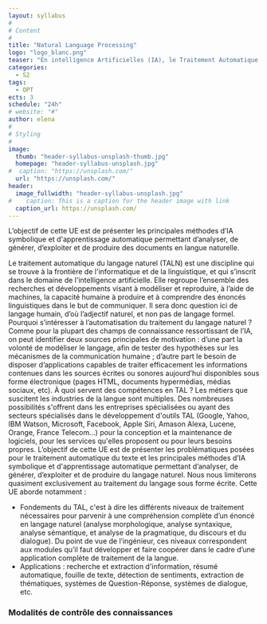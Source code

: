 ```yaml
---
layout: syllabus
#
# Content
#
title: "Natural Language Processing"
logo: "logo_blanc.png"
teaser: "En intelligence Artificielles (IA), le Traitement Automatique du Langage Naturel (TALN) est une discipline qui a pour objectif de modéliser, grâce à l'informatique, le langage qu'il soit écrit ou parlé. Les technologies TALN sont présentes, de manière grandissante, dans divers systèmes grands public (par ex. Google, IBM Watson, Facebook, Apple Siri)."
categories:
  - S2
tags:
  - OPT
ects: 3
schedule: "24h"
# website: "#"
author: elena
#
# Styling
#
image:
  thumb: "header-syllabus-unsplash-thumb.jpg"
  homepage: "header-syllabus-unsplash.jpg"
#  caption: "https://unsplash.com/"
  url: "https://unsplash.com/"
header:
  image_fullwidth: "header-syllabus-unsplash.jpg"
#    caption: This is a caption for the header image with link
  caption_url: https://unsplash.com/  
---
```



L’objectif de cette UE est de présenter les principales méthodes d’IA symbolique et d'apprentissage automatique permettant d’analyser, de générer, d’exploiter et de produire des documents en langue naturelle.

Le traitement automatique du langage naturel (TALN) est une discipline qui se trouve à la frontière de l'informatique et de la linguistique, et qui s’inscrit dans le domaine de l'intelligence artificielle. Elle regroupe l’ensemble des recherches et développements visant à modéliser et reproduire, à l’aide de machines, la capacité humaine à produire et à comprendre des énoncés linguistiques dans le but de communiquer. Il sera donc question ici de langage humain, d’où l’adjectif naturel, et non pas de langage formel.
Pourquoi s’intéresser à l’automatisation du traitement du langage naturel ? Comme pour la plupart des champs de connaissance ressortissant de l’IA, on peut identifier deux sources principales de motivation : d’une part la volonté de modéliser le langage, afin de tester des hypothèses sur les mécanismes de la communication humaine ; d’autre part le besoin de disposer d’applications capables de traiter efficacement les informations contenues dans les sources écrites ou sonores aujourd’hui disponibles sous forme électronique (pages HTML, documents hypermédias, médias sociaux, etc).
À quoi servent des compétences en TAL ? Les métiers que suscitent les industries de la langue sont multiples. Des nombreuses possibilités s'offrent dans les entreprises spécialisées ou ayant des secteurs spécialisés dans le développement d'outils TAL (Google, Yahoo, IBM Watson, Microsoft, Facebook, Apple Siri, Amason Alexa, Lucene, Orange, France Telecom...) pour la conception et la maintenance de logiciels, pour les services qu'elles proposent ou pour leurs besoins propres.
L’objectif de cette UE est de présenter les problématiques posées pour le traitement automatique du texte et les principales méthodes d’IA symbolique et d'apprentissage automatique permettant d’analyser, de générer, d’exploiter et de produire du langage naturel. Nous nous limiterons quasiment exclusivement au traitement du langage sous forme écrite.
Cette UE aborde notamment :
- Fondements du TAL, c'est à dire les différents niveaux de traitement nécessaires pour parvenir à une compréhension complète d’un énoncé en langage naturel (analyse morphologique, analyse syntaxique, analyse sémantique, et analyse de la pragmatique, du discours et du dialogue). Du point de vue de l’ingénieur, ces niveaux correspondent aux modules qu’il faut développer et faire coopérer dans le cadre d’une application complète de traitement de la langue.
- Applications : recherche et extraction d'information, résumé automatique, fouille de texte, détection de sentiments, extraction de thématiques, systèmes de Question-Réponse, systèmes de dialogue, etc.

### Modalités de contrôle des connaissances ###

